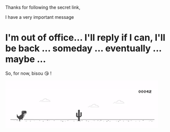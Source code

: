 Thanks for following the secret link,

I have a very important message

# I'm out of office... I'll reply if I can, I'll be back ... someday ... eventually ... maybe ...
So, for now, bisou :kissing_heart: !

![ Out of office](image.gif)

